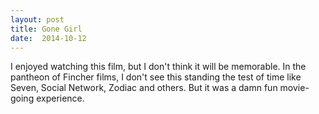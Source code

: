 ```yaml
---
layout: post
title: Gone Girl 
date:  2014-10-12 
---
```

 I enjoyed watching this film, but I don't think it will be memorable. In the pantheon of Fincher films, I don't see this standing the test of time like Seven, Social Network, Zodiac and others. But it was a damn fun movie-going experience.
